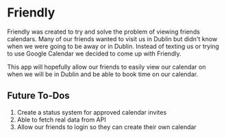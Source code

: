 # **Friendly**

Friendly was created to try and solve the problem of viewing friends calendars. Many of our friends wanted to visit us in Dublin but didn't know when we were going to be away or in Dublin. Instead of texting us or trying to use Google Calendar we decided to come up with Friendly. 

This app will hopefully allow our friends to easily view our calendar on when we will be in Dublin and be able to book time on our calendar. 

## **Future To-Dos**
1. Create a status system for approved calendar invites
1. Able to fetch real data from API
1. Allow our friends to login so they can create their own calendar